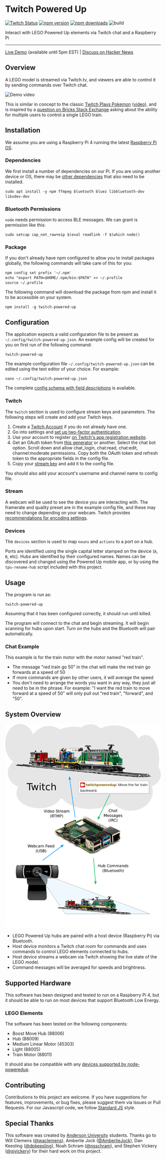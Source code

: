 Twitch Powered Up
=================

[![Twitch Status](https://img.shields.io/twitch/status/twitchpoweredup)](https://www.twitch.tv/twitchpoweredup)
[![npm version](https://img.shields.io/npm/v/twitch-powered-up)](https://www.npmjs.com/package/twitch-powered-up)
[![npm downloads](https://img.shields.io/npm/dm/twitch-powered-up)](https://www.npmjs.com/package/twitch-powered-up)
![build](https://github.com/jncraton/twitch-powered-up/workflows/build/badge.svg)

Interact with LEGO Powered Up elements via Twitch chat and a Raspberry Pi

---

[Live Demo](https://www.twitch.tv/twitchpoweredup) (available until 5pm EST) | [Discuss on Hacker News](https://news.ycombinator.com)

Overview
--------

A LEGO model is streamed via Twitch.tv, and viewers are able to control it by sending commands over Twitch chat.

![Demo video](https://github.com/jncraton/twitch-powered-up/blob/media/demo-optimized.gif?raw=true)

This is similar in concept to the classic [Twitch Plays Pokemon](https://en.wikipedia.org/wiki/Twitch_Plays_Pok%C3%A9mon) ([video](https://www.twitch.tv/videos/40790582)), and is inspired by a [question on Bricks Stack Exchange](https://bricks.stackexchange.com/q/10486/708) asking about the ability for multiple users to control a single LEGO train.

Installation
------------

We assume you are using a Raspberry Pi 4 running the latest [Raspberry Pi OS](https://www.raspberrypi.org/software/).

### Dependencies

We first install a number of dependencies on our Pi. If you are using another device or OS, there may be [other dependencies](https://github.com/abandonware/noble#prerequisites) that also need to be installed.

```
sudo apt install -y npm ffmpeg bluetooth bluez libbluetooth-dev libudev-dev
```

### Bluetooth Permissions

`node` needs permission to access BLE messages. We can grant is permission like this:

```
sudo setcap cap_net_raw+eip $(eval readlink -f $(which node))
```

### Package

If you don't already have npm configured to allow you to install packages globally, the following commands will take care of this for you:

```
npm config set prefix '~/.npm'
echo "export PATH=$HOME/.npm/bin:$PATH" >> ~/.profile
source ~/.profile
```

The following command will download the package from npm and install it to be accessible on your system.

```
npm install -g twitch-powered-up
```

Configuration
-------------

The application expects a valid configuration file to be present as `~/.config/twitch-powered-up.json`. An example config will be created for you on first run of the following command:

```
twitch-powered-up
```

The example configuration file `~/.config/twitch-powered-up.json` can be edited using the text editor of your choice. For example:

```
nano ~/.config/twitch-powered-up.json
```

The complete [config schema with field descriptions](examples/config-schema.md) is available.

### Twitch

The `twitch` section is used to configure stream keys and parameters. The following steps will create and add your Twitch keys.

1. Create a [Twitch Account](https://twitch.tv) if you do not already have one.
2. Go into settings and [set up two-factor authentication](https://help.twitch.tv/s/article/two-factor-authentication-with-authy?language=en_US). 
3. Use your account to register [on Twitch's app registration website](https://dev.twitch.tv/dashboard/apps/create). 
4. Get an OAuth token from [this generator](https://twitchtokengenerator.com/) or another. Select the chat bot option. Scroll down and allow chat_login, chat:read, chat:edit, channel:moderate permissions. Copy both the OAuth token and refresh token to the appropriate fields in the config file.
5. Copy your [stream key](https://www.twitch.tv/broadcast/dashboard/streamkey) and add it to the config file.

You should also add your account's username and channel name to config file.

### Stream

A webcam will be used to see the device you are interacting with. The framerate and quality preset are in the example config file, and these may need to change depending on your webcam. Twitch provides [recommendations for encoding settings](https://stream.twitch.tv/encoding/).

### Devices

The `devices` section is used to map `nouns` and `actions` to a port on a hub.

Ports are identified using the single capital letter stamped on the device (`A`, `B`, etc). Hubs are identified by their configured names. Names can be discovered and changed using the Powered Up mobile app, or by using the `tpu-rename-hub` script included with this project.

Usage
------------

The program is run as:

```
twitch-powered-up
```

Assuming that it has been configured correctly, it should run until killed.

The program will connect to the chat and begin streaming. It will begin scanning for hubs upon start. Turn on the hubs and the Bluetooth will pair automatically.

### Chat Example

This example is for the train motor with the motor named "red train".

- The message "red train go 50" in the chat will make the red train go forwards at a speed of 50
- If more commands are given by other users, it will average the speed
- You don't need to arrange the words you want in any way, they just all need to be in the phrase. For example: "I want the red train to move forward at a speed of 50" will only pull out "red train", "forward", and "50".

System Overview
---------------

![Basic system diagram](https://github.com/jncraton/twitch-powered-up/blob/media/diagram.png?raw=true)

- LEGO Powered Up hubs are paired with a host device (Raspberry Pi) via Bluetooth.
- Host device monitors a Twitch chat room for commands and uses commands to control LEGO elements connected to hubs.
- Host device streams a webcam via Twitch showing the live state of the LEGO model.
- Command messages will be averaged for speeds and brightness.

Supported Hardware
------------------

This software has been designed and tested to run on a Raspberry Pi 4, but it should be able to run on most devices that support Bluetooth Low Energy.

### LEGO Elements

The software has been tested on the following components:

- Boost Move Hub (88006)
- Hub (88009)
- Medium Linear Motor (45303)
- Light (88005)
- Train Motor (88011)

It should also be compatible with any [devices supported by node-poweredup](https://github.com/nathankellenicki/node-poweredup#compatibility).

Contributing
------------

Contributions to this project are welcome. If you have suggestions for features, improvements, or bug fixes, please suggest them via Issues or Pull Requests. For our Javascript code, we follow [Standard JS](https://standardjs.com/) style.

Special Thanks
--------------

This software was created by [Anderson University](https://anderson.edu/) students. Thanks go to Will Clemens ([@waclemens](https://github.com/waclemens)), Amberlie Jock ([@AmberlieJock](https://github.com/AmberlieJock)), Dan Keesling ([@dpkeesling](https://github.com/dpkeesling)), Noah Schram ([@nsschram](https://github.com/nsschram)), and Stephen Vickery ([@sjvickery](https://github.com/sjvickery)) for their hard work on this project.
